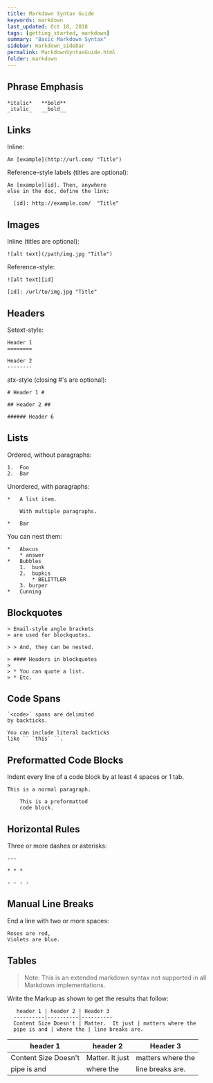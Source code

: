 ```yaml
---
title: Markdown Syntax Guide
keywords: markdown
last_updated: Oct 18, 2018
tags: [getting_started, markdown]
summary: "Basic Markdown Syntax"
sidebar: markdown_sidebar
permalink: MarkdownSyntaxGuide.html
folder: markdown
---
```


## Phrase Emphasis ##

    *italic*   **bold**
    _italic_   __bold__

## Links ##

Inline:

    An [example](http://url.com/ "Title")

Reference-style labels (titles are optional):

    An [example][id]. Then, anywhere
    else in the doc, define the link:

      [id]: http://example.com/  "Title"

## Images ##

Inline (titles are optional):

    ![alt text](/path/img.jpg "Title")

Reference-style:

    ![alt text][id]

    [id]: /url/to/img.jpg "Title"

## Headers ##

Setext-style:

    Header 1
    ========

    Header 2
    --------

atx-style (closing #'s are optional):

    # Header 1 #

    ## Header 2 ##

    ###### Header 6

## Lists ##

Ordered, without paragraphs:

    1.  Foo
    2.  Bar

Unordered, with paragraphs:

    *   A list item.

        With multiple paragraphs.

    *   Bar

You can nest them:

    *   Abacus
        * answer
    *   Bubbles
        1.  bunk
        2.  bupkis
            * BELITTLER
        3. burper
    *   Cunning

## Blockquotes ##

    > Email-style angle brackets
    > are used for blockquotes.

    > > And, they can be nested.

    > #### Headers in blockquotes
    >
    > * You can quote a list.
    > * Etc.

## Code Spans ##

    `<code>` spans are delimited
    by backticks.

    You can include literal backticks
    like `` `this` ``.

## Preformatted Code Blocks ##

Indent every line of a code block by at least 4 spaces or 1 tab.

    This is a normal paragraph.

        This is a preformatted
        code block.

## Horizontal Rules ##

Three or more dashes or asterisks:

    ---

    * * *

    - - - -

## Manual Line Breaks ##

End a line with two or more spaces:

    Roses are red,  
    Violets are blue.

## Tables ##

>Note: This is an extended markdown syntax not supported in all Markdown implementations.

Write the Markup as shown to get the results that follow:

```text
   header 1 | header 2 | Header 3 
  ----------|----------|----------
  Content Size Doesn't | Matter.  It just | matters where the
  pipe is and | where the | line breaks are.
```


 header 1 | header 2 | Header 3 
----------|----------|----------
Content Size Doesn't | Matter.  It just | matters where the
pipe is and | where the | line breaks are.